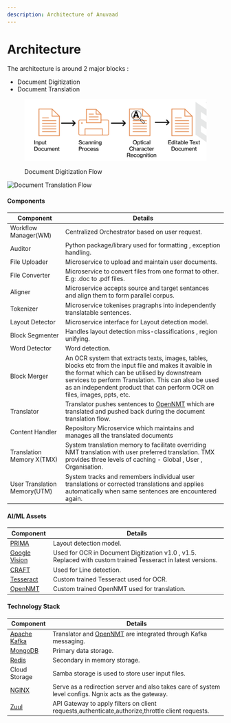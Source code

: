 ```yaml
---
description: Architecture of Anuvaad
---
```


# Architecture

The architecture is around 2 major blocks :&#x20;

* Document Digitization
* Document Translation

<figure><img src="../.gitbook/assets/image (1) (1) (1).png" alt="" width="563"><figcaption><p>Document Digitization Flow</p></figcaption></figure>

![Document Translation Flow](../.gitbook/assets/Anuvvad\_Architecture.png)

#### Components

| Component                    | Details                                                                                                                                                                                                                                                                                     |
| ---------------------------- | ------------------------------------------------------------------------------------------------------------------------------------------------------------------------------------------------------------------------------------------------------------------------------------------- |
| Workflow Manager(WM)         | Centralized Orchestrator based on user request.                                                                                                                                                                                                                                             |
| Auditor                      | Python package/library used for formatting , exception handling.                                                                                                                                                                                                                            |
| File Uploader                | Microservice to upload and maintain user documents.                                                                                                                                                                                                                                         |
| File Converter               | Microservice to convert files from one format to other. E.g: .doc to .pdf files.                                                                                                                                                                                                            |
| Aligner                      | Microservice accepts source and target sentances and align them to form parallel corpus.                                                                                                                                                                                                    |
| Tokenizer                    | Microservice tokenises pragraphs into independently translatable sentences.                                                                                                                                                                                                                 |
| Layout Detector              | Microservice interface for Layout detection model.                                                                                                                                                                                                                                          |
| Block Segmenter              | Handles layout detection miss-classifications , region unifying.                                                                                                                                                                                                                            |
| Word Detector                | Word detection.                                                                                                                                                                                                                                                                             |
| Block Merger                 | An OCR system that extracts texts, images, tables, blocks etc from the input file and makes it avaible in the format which can be utilised by downstream services to perform Translation. This can also be used as an independent product that can perform OCR on files, images, ppts, etc. |
| Translator                   | Translator pushes sentences to [OpenNMT](https://opennmt.net/) which are translated and pushed back during the document translation flow.                                                                                                                                                   |
| Content Handler              | Repository Microservice which maintains and manages all the translated documents                                                                                                                                                                                                            |
| Translation Memory X(TMX)    | System translation memory to facilitate overriding NMT translation with user preferred translation. TMX provides three levels of caching - Global , User , Organisation.                                                                                                                    |
| User Translation Memory(UTM) | System tracks and remembers individual user translations or corrected translations and applies automatically when same sentences are encountered again.                                                                                                                                     |

#### AI/ML Assets

| Component                                                       | Details                                                                                                       |
| --------------------------------------------------------------- | ------------------------------------------------------------------------------------------------------------- |
| [PRIMA](https://github.com/Layout-Parser/layout-model-training) | Layout detection model.                                                                                       |
| [Google Vision](https://cloud.google.com/vision)                | Used for OCR in Document Digitization v1.0 , v1.5. Replaced with custom trained Tesseract in latest versions. |
| [CRAFT](https://github.com/clovaai/CRAFT-pytorch)               | Used for Line detection.                                                                                      |
| [Tesseract](https://github.com/tesseract-ocr)                   | Custom trained Tesseract used for OCR.                                                                        |
| [OpenNMT](https://opennmt.net/)                                 | Custom trained OpenNMT used for translation.                                                                  |

#### Technology Stack

| Component                                 | Details                                                                                               |
| ----------------------------------------- | ----------------------------------------------------------------------------------------------------- |
| [Apache Kafka](https://kafka.apache.org/) | Translator and [OpenNMT](https://opennmt.net/) are integrated through Kafka messaging.                |
| [MongoDB](https://www.mongodb.com/)       | Primary data storage.                                                                                 |
| [Redis](https://redis.io/)                | Secondary in memory storage.                                                                          |
| Cloud Storage                             | Samba storage is used to store user input files.                                                      |
| [NGINX](https://www.nginx.com/)           | Serve as a redirection server and also takes care of system level configs. Ngnix acts as the gateway. |
| [Zuul](https://github.com/Netflix/zuul)   | API Gateway to apply filters on client requests,authenticate,authorize,throttle client requests.      |
